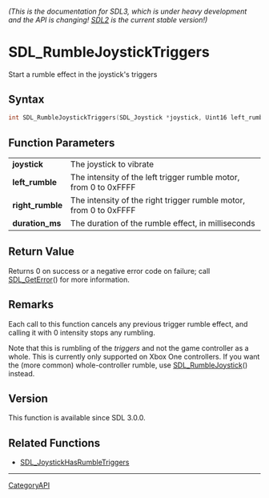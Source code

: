 ###### (This is the documentation for SDL3, which is under heavy development and the API is changing! [SDL2](https://wiki.libsdl.org/SDL2/) is the current stable version!)
# SDL_RumbleJoystickTriggers

Start a rumble effect in the joystick's triggers 

## Syntax

```c
int SDL_RumbleJoystickTriggers(SDL_Joystick *joystick, Uint16 left_rumble, Uint16 right_rumble, Uint32 duration_ms);

```

## Function Parameters

|                      |                                                                   |
| -------------------- | ----------------------------------------------------------------- |
| **joystick**         | The joystick to vibrate                                           |
| **left_rumble**      | The intensity of the left trigger rumble motor, from 0 to 0xFFFF  |
| **right_rumble**     | The intensity of the right trigger rumble motor, from 0 to 0xFFFF |
| **duration_ms**      | The duration of the rumble effect, in milliseconds                |

## Return Value

Returns 0 on success or a negative error code on failure; call
[SDL_GetError](SDL_GetError)() for more information.

## Remarks

Each call to this function cancels any previous trigger rumble effect, and
calling it with 0 intensity stops any rumbling.

Note that this is rumbling of the _triggers_ and not the game controller as
a whole. This is currently only supported on Xbox One controllers. If you
want the (more common) whole-controller rumble, use
[SDL_RumbleJoystick](SDL_RumbleJoystick)() instead.

## Version

This function is available since SDL 3.0.0.

## Related Functions

* [SDL_JoystickHasRumbleTriggers](SDL_JoystickHasRumbleTriggers)

----
[CategoryAPI](CategoryAPI)

